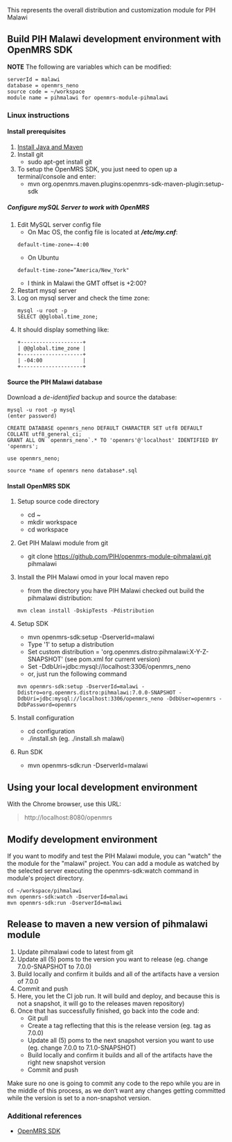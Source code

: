 This represents the overall distribution and customization module for PIH Malawi

## Build PIH Malawi development environment with OpenMRS SDK

**NOTE**
The following are variables which can be modified:
```
serverId = malawi
database = openmrs_neno
source code = ~/workspace
module name = pihmalawi for openmrs-module-pihmalawi
```
### Linux instructions 

#### Install prerequisites

1. [Install Java and Maven](https://wiki.openmrs.org/display/docs/OpenMRS+SDK#OpenMRSSDK-Installation)
2. Install git
   - sudo apt-get install git
3. To setup the OpenMRS SDK, you just need to open up a terminal/console and enter:
   - mvn org.openmrs.maven.plugins:openmrs-sdk-maven-plugin:setup-sdk

##### Configure mySQL Server to work with OpenMRS
1. Edit MySQL server config file
   - On Mac OS, the config file is located at **_/etc/my.cnf_**:
    ```
   default-time-zone=-4:00
    ```
   - On Ubuntu
    ```
    default-time-zone=”America/New_York"
    ```
    - I think in Malawi the GMT offset is +2:00? 
2. Restart mysql server
3. Log on mysql server and check the time zone:
   ```
   mysql -u root -p
   SELECT @@global.time_zone;   
   ```
4. It should display something like:
   ```
   +--------------------+
   | @@global.time_zone |
   +--------------------+
   | -04:00             |
   +--------------------+
   ```    

#### Source the PIH Malawi database

Download a *de-identified* backup and source the database:
```
mysql -u root -p mysql
(enter password)

CREATE DATABASE openmrs_neno DEFAULT CHARACTER SET utf8 DEFAULT COLLATE utf8_general_ci;
GRANT ALL ON `openmrs_neno`.* TO 'openmrs'@'localhost' IDENTIFIED BY 'openmrs';

use openmrs_neno;

source *name of openmrs neno database*.sql
```

#### Install OpenMRS SDK
1. Setup source code directory
   - cd ~
   - mkdir workspace
   - cd workspace
2. Get PIH Malawi module from git
   - git clone https://github.com/PIH/openmrs-module-pihmalawi.git pihmalawi
3. Install the PIH Malawi omod in your local maven repo
    - from the directory you have PIH Malawi checked out build the pihmalawi distribution:
    ```
    mvn clean install -DskipTests -Pdistribution
    ```
4. Setup SDK
   - mvn openmrs-sdk:setup -DserverId=malawi 
   - Type '1' to setup a distribution
   - Set custom distribution = 'org.openmrs.distro:pihmalawi:X-Y-Z-SNAPSHOT' (see pom.xml for current version) 
   - Set -DdbUri=jdbc:mysql://localhost:3306/openmrs_neno
   - or, just run the following command
   ```
   mvn openmrs-sdk:setup -DserverId=malawi -Ddistro=org.openmrs.distro:pihmalawi:7.0.0-SNAPSHOT -DdbUri=jdbc:mysql://localhost:3306/openmrs_neno -DdbUser=openmrs -DdbPassword=openmrs
   ```

5. Install configuration
   - cd configuration
   - ./install.sh <serverId> (eg. ./install.sh malawi)

6. Run SDK
   - mvn openmrs-sdk:run -DserverId=malawi

## Using your local development environment

With the Chrome browser, use this URL:

> http://localhost:8080/openmrs

## Modify development environment

If you want to modify and test the PIH Malawi module, you can "watch" the the module for the "malawi" project.  You can add a module as watched by the selected server executing the openmrs-sdk:watch command in module's project directory. 
```
cd ~/workspace/pihmalawi
mvn openmrs-sdk:watch -DserverId=malawi
mvn openmrs-sdk:run -DserverId=malawi
```
## Release to maven a new version of pihmalawi module

1. Update pihmalawi code to latest from git
2. Update all (5) poms to the version you want to release (eg. change 7.0.0-SNAPSHOT to 7.0.0)
3. Build locally and confirm it builds and all of the artifacts have a version of 7.0.0
4. Commit and push
5. Here, you let the CI job run.  It will build and deploy, and because this is not a snapshot, it will go to the releases maven repository)
6. Once that has successfully finished, go back into the code and:
    - Git pull
    - Create a tag reflecting that this is the release version (eg. tag as 7.0.0)
    - Update all (5) poms to the next snapshot version you want to use (eg. change 7.0.0 to 7.1.0-SNAPSHOT)
    - Build locally and confirm it builds and all of the artifacts have the right new snapshot version
    - Commit and push
   
Make sure no one is going to commit any code to the repo while you are in the middle of this process, as we don’t want any changes getting committed while the version is set to a non-snapshot version.

### Additional references

- [OpenMRS SDK](https://wiki.openmrs.org/display/docs/OpenMRS+SDK)
